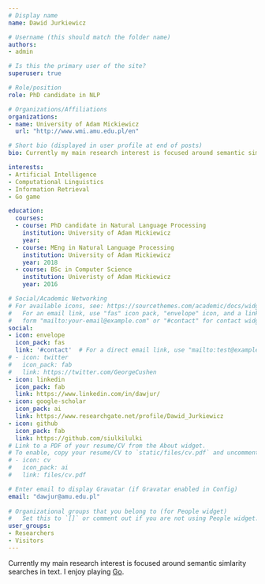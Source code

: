 ```yaml
---
# Display name
name: Dawid Jurkiewicz

# Username (this should match the folder name)
authors:
- admin

# Is this the primary user of the site?
superuser: true

# Role/position
role: PhD candidate in NLP

# Organizations/Affiliations
organizations:
- name: University of Adam Mickiewicz
  url: "http://www.wmi.amu.edu.pl/en"

# Short bio (displayed in user profile at end of posts)
bio: Currently my main research interest is focused around semantic simlarity searches in text.

interests:
- Artificial Intelligence
- Computational Linguistics
- Information Retrieval
- Go game

education:
  courses:
  - course: PhD candidate in Natural Language Processing
    institution: University of Adam Mickiewicz
    year:
  - course: MEng in Natural Language Processing
    institution: University of Adam Mickiewicz
    year: 2018
  - course: BSc in Computer Science
    institution: Univeristy of Adam Mickiewicz
    year: 2016

# Social/Academic Networking
# For available icons, see: https://sourcethemes.com/academic/docs/widgets/#icons
#   For an email link, use "fas" icon pack, "envelope" icon, and a link in the
#   form "mailto:your-email@example.com" or "#contact" for contact widget.
social:
- icon: envelope
  icon_pack: fas
  link: '#contact'  # For a direct email link, use "mailto:test@example.org".
# - icon: twitter
#   icon_pack: fab
#   link: https://twitter.com/GeorgeCushen
- icon: linkedin
  icon_pack: fab
  link: https://www.linkedin.com/in/dawjur/
- icon: google-scholar
  icon_pack: ai
  link: https://www.researchgate.net/profile/Dawid_Jurkiewicz
- icon: github
  icon_pack: fab
  link: https://github.com/siulkilulki
# Link to a PDF of your resume/CV from the About widget.
# To enable, copy your resume/CV to `static/files/cv.pdf` and uncomment the lines below.  
# - icon: cv
#   icon_pack: ai
#   link: files/cv.pdf

# Enter email to display Gravatar (if Gravatar enabled in Config)
email: "dawjur@amu.edu.pl"
  
# Organizational groups that you belong to (for People widget)
#   Set this to `[]` or comment out if you are not using People widget.  
user_groups:
- Researchers
- Visitors
---
```


Currently my main research interest is focused around semantic simlarity searches in text. I enjoy playing [Go](https://www.youtube.com/watch?v=QyfWChDhtu0).
